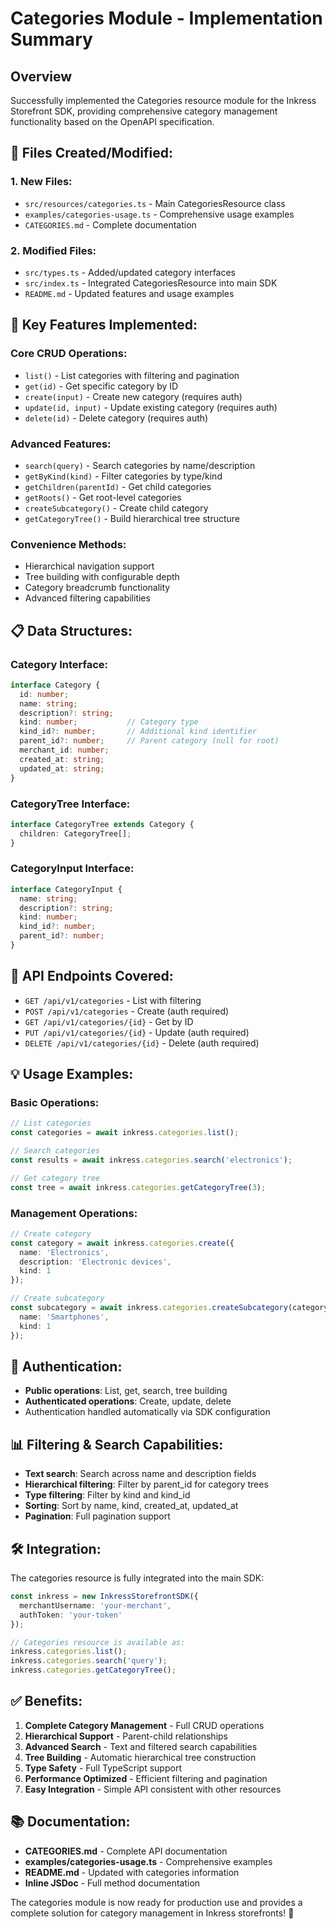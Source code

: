 # Categories Module - Implementation Summary

## Overview

Successfully implemented the Categories resource module for the Inkress Storefront SDK, providing comprehensive category management functionality based on the OpenAPI specification.

## 🎯 **Files Created/Modified:**

### 1. **New Files:**
- `src/resources/categories.ts` - Main CategoriesResource class
- `examples/categories-usage.ts` - Comprehensive usage examples
- `CATEGORIES.md` - Complete documentation

### 2. **Modified Files:**
- `src/types.ts` - Added/updated category interfaces
- `src/index.ts` - Integrated CategoriesResource into main SDK
- `README.md` - Updated features and usage examples

## 🔧 **Key Features Implemented:**

### **Core CRUD Operations:**
- `list()` - List categories with filtering and pagination
- `get(id)` - Get specific category by ID
- `create(input)` - Create new category (requires auth)
- `update(id, input)` - Update existing category (requires auth)
- `delete(id)` - Delete category (requires auth)

### **Advanced Features:**
- `search(query)` - Search categories by name/description
- `getByKind(kind)` - Filter categories by type/kind
- `getChildren(parentId)` - Get child categories
- `getRoots()` - Get root-level categories
- `createSubcategory()` - Create child category
- `getCategoryTree()` - Build hierarchical tree structure

### **Convenience Methods:**
- Hierarchical navigation support
- Tree building with configurable depth
- Category breadcrumb functionality
- Advanced filtering capabilities

## 📋 **Data Structures:**

### **Category Interface:**
```typescript
interface Category {
  id: number;
  name: string;
  description?: string;
  kind: number;           // Category type
  kind_id?: number;       // Additional kind identifier  
  parent_id?: number;     // Parent category (null for root)
  merchant_id: number;
  created_at: string;
  updated_at: string;
}
```

### **CategoryTree Interface:**
```typescript
interface CategoryTree extends Category {
  children: CategoryTree[];
}
```

### **CategoryInput Interface:**
```typescript
interface CategoryInput {
  name: string;
  description?: string;
  kind: number;
  kind_id?: number;
  parent_id?: number;
}
```

## 🚀 **API Endpoints Covered:**

- `GET /api/v1/categories` - List with filtering
- `POST /api/v1/categories` - Create (auth required)
- `GET /api/v1/categories/{id}` - Get by ID
- `PUT /api/v1/categories/{id}` - Update (auth required)
- `DELETE /api/v1/categories/{id}` - Delete (auth required)

## 💡 **Usage Examples:**

### **Basic Operations:**
```typescript
// List categories
const categories = await inkress.categories.list();

// Search categories
const results = await inkress.categories.search('electronics');

// Get category tree
const tree = await inkress.categories.getCategoryTree(3);
```

### **Management Operations:**
```typescript
// Create category
const category = await inkress.categories.create({
  name: 'Electronics',
  description: 'Electronic devices',
  kind: 1
});

// Create subcategory
const subcategory = await inkress.categories.createSubcategory(category.id, {
  name: 'Smartphones',
  kind: 1
});
```

## 🔐 **Authentication:**

- **Public operations**: List, get, search, tree building
- **Authenticated operations**: Create, update, delete
- Authentication handled automatically via SDK configuration

## 📊 **Filtering & Search Capabilities:**

- **Text search**: Search across name and description fields
- **Hierarchical filtering**: Filter by parent_id for category trees
- **Type filtering**: Filter by kind and kind_id
- **Sorting**: Sort by name, kind, created_at, updated_at
- **Pagination**: Full pagination support

## 🛠️ **Integration:**

The categories resource is fully integrated into the main SDK:

```typescript
const inkress = new InkressStorefrontSDK({
  merchantUsername: 'your-merchant',
  authToken: 'your-token'
});

// Categories resource is available as:
inkress.categories.list();
inkress.categories.search('query');
inkress.categories.getCategoryTree();
```

## ✅ **Benefits:**

1. **Complete Category Management** - Full CRUD operations
2. **Hierarchical Support** - Parent-child relationships
3. **Advanced Search** - Text and filtered search capabilities
4. **Tree Building** - Automatic hierarchical tree construction
5. **Type Safety** - Full TypeScript support
6. **Performance Optimized** - Efficient filtering and pagination
7. **Easy Integration** - Simple API consistent with other resources

## 📚 **Documentation:**

- **CATEGORIES.md** - Complete API documentation
- **examples/categories-usage.ts** - Comprehensive examples
- **README.md** - Updated with categories information
- **Inline JSDoc** - Full method documentation

The categories module is now ready for production use and provides a complete solution for category management in Inkress storefronts! 🎉
